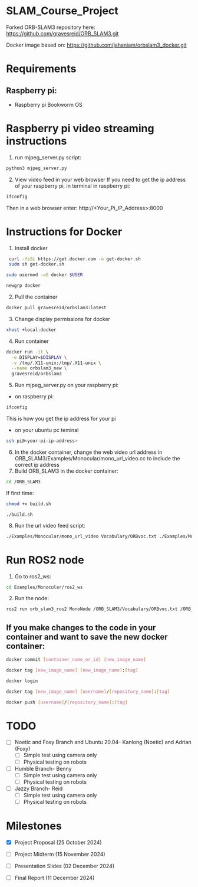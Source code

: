 # SLAM_Course_Project

Forked ORB-SLAM3 repository here:
https://github.com/gravesreid/ORB_SLAM3.git

Docker image based on: 
https://github.com/jahaniam/orbslam3_docker.git

# Requirements
## Raspberry pi:
- Raspberry pi Bookworm OS

# Raspberry pi video streaming instructions
1. run mjpeg_server.py script:
```bash
python3 mjpeg_server.py
```
2. View video feed in your web browser
If you need to get the ip address of your raspberry pi, in terminal in raspberry pi:
```bash
ifconfig
```
Then in a web browser enter: http://<Your_Pi_IP_Address>:8000

# Instructions for Docker
1. Install docker
```bash
 curl -fsSL https://get.docker.com -o get-docker.sh
 sudo sh get-docker.sh
```
```bash
sudo usermod -aG docker $USER
```
```bash
newgrp docker
```
2. Pull the container
```bash
docker pull gravesreid/orbslam3:latest
```
3. Change display permissions for docker
```bash
xhost +local:docker
```

4. Run container
```bash
docker run -it \
  -e DISPLAY=$DISPLAY \
  -v /tmp/.X11-unix:/tmp/.X11-unix \
  --name orbslam3_new \
  gravesreid/orbslam3
```
5. Run mjpeg_server.py on your raspberry pi:
- on raspberry pi:
```bash
ifconfig
```
This is how you get the ip address for your pi
- on your ubuntu pc teminal
```bash
ssh pi@<your-pi-ip-address>
```
6. In the docker container, change the web video url address in ORB_SLAM3/Examples/Monocular/mono_url_video.cc to include the correct ip address 
7. Build ORB_SLAM3 in the docker container:
```bash
cd /ORB_SLAM3
```
If first time:
```bash
chmod +x build.sh
```
```
./build.sh
```
8. Run the url video feed script:
```bash
./Examples/Monocular/mono_url_video Vocabulary/ORBvoc.txt ./Examples/Monocular/picamera.yaml
```

# Run ROS2 node
1. Go to ros2_ws:
```bash
cd Examples/Monocular/ros2_ws
```
2. Run the node:
```bash
ros2 run orb_slam3_ros2 MonoNode /ORB_SLAM3/Vocabulary/ORBvoc.txt /ORB_SLAM3/Examples/Monocular/picamera.yaml http://192.168.1.20:8000/stream.mjpg
```

## If you make changes to the code in your container and want to save the new docker container:
```bash
docker commit [container_name_or_id] [new_image_name]
```
```bash
docker tag [new_image_name] [new_image_name]:[tag]
```
```bash
docker login
```
```bash
docker tag [new_image_name] [username]/[repository_name]:[tag]
```
```bash
docker push [username]/[repository_name]:[tag]
```



# TODO
- [ ] Noetic and Foxy Branch and Ubuntu 20.04- Kanlong (Noetic) and Adrian (Foxy)
    - [ ] Simple test using camera only
    - [ ] Physical testing on robots 
- [ ] Humble Branch-  Benny
    - [ ] Simple test using camera only
    - [ ] Physical testing on robots 
- [ ] Jazzy Branch- Reid
    - [ ] Simple test using camera only
    - [ ] Physical testing on robots

# Milestones
- [x] Project Proposal (25 October 2024)
- [ ] Project Midterm (15 November 2024)
- [ ] Presentation Slides (02 December 2024)
- [ ] Final Report (11 December 2024)

